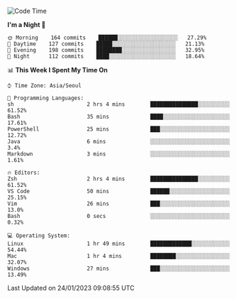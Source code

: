 <!--START_SECTION:waka-->
![Code Time](http://img.shields.io/badge/Code%20Time-1%2C508%20hrs%2034%20mins-blue)

**I'm a Night 🦉** 

```text
🌞 Morning    164 commits    ██████░░░░░░░░░░░░░░░░░░░   27.29% 
🌆 Daytime    127 commits    █████░░░░░░░░░░░░░░░░░░░░   21.13% 
🌃 Evening    198 commits    ████████░░░░░░░░░░░░░░░░░   32.95% 
🌙 Night      112 commits    ████░░░░░░░░░░░░░░░░░░░░░   18.64%

```


📊 **This Week I Spent My Time On** 

```text
⌚︎ Time Zone: Asia/Seoul

💬 Programming Languages: 
sh                       2 hrs 4 mins        ███████████████░░░░░░░░░░   61.52% 
Bash                     35 mins             ████░░░░░░░░░░░░░░░░░░░░░   17.61% 
PowerShell               25 mins             ███░░░░░░░░░░░░░░░░░░░░░░   12.72% 
Java                     6 mins              ░░░░░░░░░░░░░░░░░░░░░░░░░   3.4% 
Markdown                 3 mins              ░░░░░░░░░░░░░░░░░░░░░░░░░   1.61%

🔥 Editors: 
Zsh                      2 hrs 4 mins        ███████████████░░░░░░░░░░   61.52% 
VS Code                  50 mins             ██████░░░░░░░░░░░░░░░░░░░   25.15% 
Vim                      26 mins             ███░░░░░░░░░░░░░░░░░░░░░░   13.0% 
Bash                     0 secs              ░░░░░░░░░░░░░░░░░░░░░░░░░   0.32%

💻 Operating System: 
Linux                    1 hr 49 mins        █████████████░░░░░░░░░░░░   54.44% 
Mac                      1 hr 4 mins         ████████░░░░░░░░░░░░░░░░░   32.07% 
Windows                  27 mins             ███░░░░░░░░░░░░░░░░░░░░░░   13.49%

```


 Last Updated on 24/01/2023 09:08:55 UTC
<!--END_SECTION:waka-->
